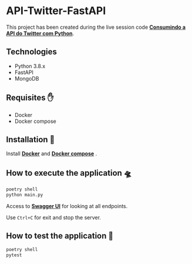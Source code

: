 # API-Twitter-FastAPI

This project has been created during the live session code **[Consumindo a API do Twitter com Python](https://docs.google.com/presentation/d/11DkkyQUIloVQLm8i6hN6w3xyUaP4WSRE/edit?usp=sharing&ouid=102662434190974209165&rtpof=true&sd=true)**.  

## Technologies

- Python 3.8.x
- FastAPI
- MongoDB

## Requisites ✋

- Docker
- Docker compose

## Installation 💽

Install **[Docker](https://www.docker.com)** and **[Docker compose](https://docs.docker.com/compose/)** .

## How to execute the application 🛸

```sh
poetry shell
python main.py
```

Access to **[Swagger UI](http://localhost:8000/docs)** for looking at all endpoints.

Use `Ctrl+C` for exit and stop the server.

## How to test the application 🧪

```sh
poetry shell
pytest
```